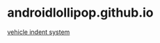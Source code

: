 # androidlollipop.github.io
[vehicle indent system](https://androidlollipop.github.io/indent-system/)

